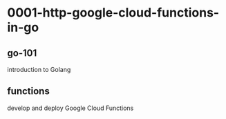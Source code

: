 # 0001-http-google-cloud-functions-in-go

## go-101

introduction to Golang

## functions

develop and deploy Google Cloud Functions
